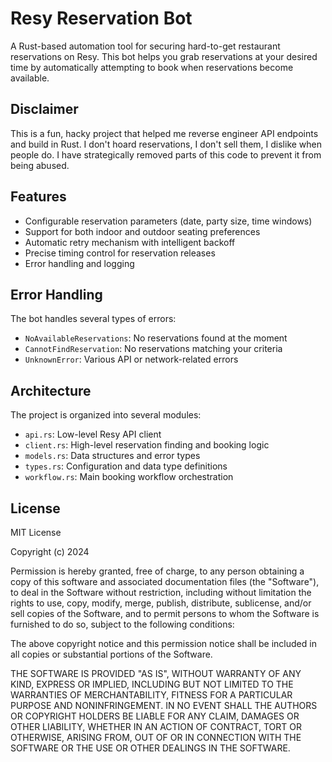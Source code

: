 # Resy Reservation Bot

A Rust-based automation tool for securing hard-to-get restaurant reservations on Resy. This bot helps you grab reservations at your desired time by automatically attempting to book when reservations become available.

## Disclaimer

This is a fun, hacky project that helped me reverse engineer API endpoints and build in Rust. I don't hoard reservations, I don't sell them, 
I dislike when people do. I have strategically removed parts of this code to prevent it from being abused. 

## Features

- Configurable reservation parameters (date, party size, time windows)
- Support for both indoor and outdoor seating preferences
- Automatic retry mechanism with intelligent backoff
- Precise timing control for reservation releases
- Error handling and logging

## Error Handling

The bot handles several types of errors:
- `NoAvailableReservations`: No reservations found at the moment
- `CannotFindReservation`: No reservations matching your criteria
- `UnknownError`: Various API or network-related errors

## Architecture

The project is organized into several modules:

- `api.rs`: Low-level Resy API client
- `client.rs`: High-level reservation finding and booking logic
- `models.rs`: Data structures and error types
- `types.rs`: Configuration and data type definitions
- `workflow.rs`: Main booking workflow orchestration

## License

MIT License

Copyright (c) 2024

Permission is hereby granted, free of charge, to any person obtaining a copy
of this software and associated documentation files (the "Software"), to deal
in the Software without restriction, including without limitation the rights
to use, copy, modify, merge, publish, distribute, sublicense, and/or sell
copies of the Software, and to permit persons to whom the Software is
furnished to do so, subject to the following conditions:

The above copyright notice and this permission notice shall be included in all
copies or substantial portions of the Software.

THE SOFTWARE IS PROVIDED "AS IS", WITHOUT WARRANTY OF ANY KIND, EXPRESS OR
IMPLIED, INCLUDING BUT NOT LIMITED TO THE WARRANTIES OF MERCHANTABILITY,
FITNESS FOR A PARTICULAR PURPOSE AND NONINFRINGEMENT. IN NO EVENT SHALL THE
AUTHORS OR COPYRIGHT HOLDERS BE LIABLE FOR ANY CLAIM, DAMAGES OR OTHER
LIABILITY, WHETHER IN AN ACTION OF CONTRACT, TORT OR OTHERWISE, ARISING FROM,
OUT OF OR IN CONNECTION WITH THE SOFTWARE OR THE USE OR OTHER DEALINGS IN THE
SOFTWARE.